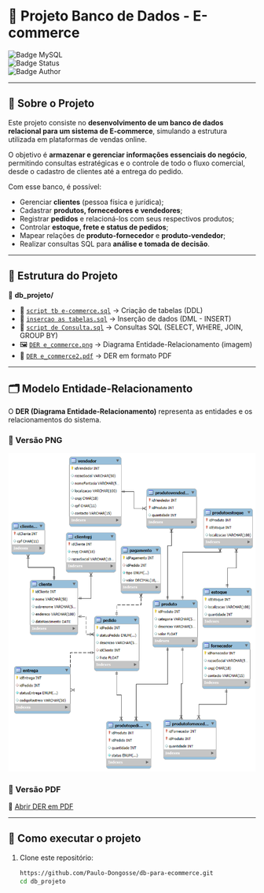 # 🛒 Projeto Banco de Dados - E-commerce  

![Badge MySQL](https://img.shields.io/badge/MySQL-8.0-blue?logo=mysql)  
![Badge Status](https://img.shields.io/badge/Status-Concluído-brightgreen)  
![Badge Author](https://img.shields.io/badge/Autor-Paulo%20João%20Dongosse-orange)


---

## 📖 Sobre o Projeto  

Este projeto consiste no **desenvolvimento de um banco de dados relacional para um sistema de E-commerce**, simulando a estrutura utilizada em plataformas de vendas online.  

O objetivo é **armazenar e gerenciar informações essenciais do negócio**, permitindo consultas estratégicas e o controle de todo o fluxo comercial, desde o cadastro de clientes até a entrega do pedido.  

Com esse banco, é possível:  
- Gerenciar **clientes** (pessoa física e jurídica);  
- Cadastrar **produtos, fornecedores e vendedores**;  
- Registrar **pedidos** e relacioná-los com seus respectivos produtos;  
- Controlar **estoque, frete e status de pedidos**;  
- Mapear relações de **produto-fornecedor** e **produto-vendedor**;  
- Realizar consultas SQL para **análise e tomada de decisão**.  

---

## 📂 Estrutura do Projeto  

📁 **db_projeto/**  
- 📄 [`script tb e-commerce.sql`](./script%20tb%20e-commerce.sql) → Criação de tabelas (DDL)  
- 📄 [`insercao as tabelas.sql`](./insercao%20as%20tabelas.sql) → Inserção de dados (DML - INSERT)  
- 📄 [`script de Consulta.sql`](./script%20de%20Consulta.sql) → Consultas SQL (SELECT, WHERE, JOIN, GROUP BY)  
- 🖼️ [`DER e_commerce.png`](./DER%20e_commerce.png) → Diagrama Entidade-Relacionamento (imagem)  
- 📄 [`DER e_commerce2.pdf`](./DER%20e_commerce2.pdf) → DER em formato PDF  

---

## 🗂️ Modelo Entidade-Relacionamento  

O **DER (Diagrama Entidade-Relacionamento)** representa as entidades e os relacionamentos do sistema.  

### 📌 Versão PNG  
![Diagrama DER](./DER%20e_commerce.png)  

### 📌 Versão PDF  
📄 [Abrir DER em PDF](./DER%20e_commerce2.pdf)  

---

## 🚀 Como executar o projeto  

1. Clone este repositório:  
   ```bash
   https://github.com/Paulo-Dongosse/db-para-ecommerce.git
   cd db_projeto
